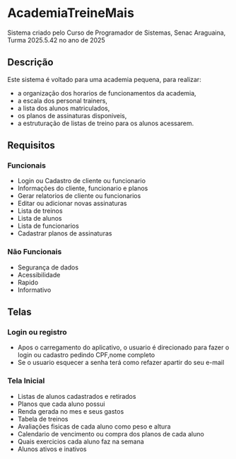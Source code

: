 # AcademiaTreineMais
Sistema criado pelo Curso de Programador de Sistemas, Senac Araguaina, Turma 2025.5.42 no ano de 2025

## Descrição

Este sistema é voltado para uma academia pequena, para realizar:
- a organização dos horarios de funcionamentos da academia,
- a escala dos personal trainers,
- a lista dos alunos matriculados,
- os planos de assinaturas disponiveis,
- a estruturação de listas de treino para os alunos acessarem.
## Requisitos

### Funcionais
- Login ou Cadastro de cliente ou funcionario
- Informações do cliente, funcionario e planos
- Gerar relatorios de cliente ou funcionarios
- Editar ou adicionar novas assinaturas
- Lista de treinos
- Lista de alunos
- Lista de funcionarios
- Cadastrar planos de assinaturas

### Não Funcionais
- Segurança de dados
- Acessibilidade
- Rapido
- Informativo
  
## Telas

### Login ou registro
- Apos o carregamento do aplicativo, o usuario é direcionado para fazer o login ou cadastro pedindo CPF,nome completo
- Se o usuario esquecer a senha terá como refazer apartir do seu e-mail
### Tela Inicial
- Listas de alunos cadastrados e retirados
- Planos que cada aluno possui
- Renda gerada no mes e seus gastos
- Tabela de treinos
- Avaliações fisicas de cada aluno como peso e altura
- Calendario de vencimento ou compra dos planos de cada aluno
- Quais exercicios cada aluno faz na semana
- Alunos ativos e inativos








